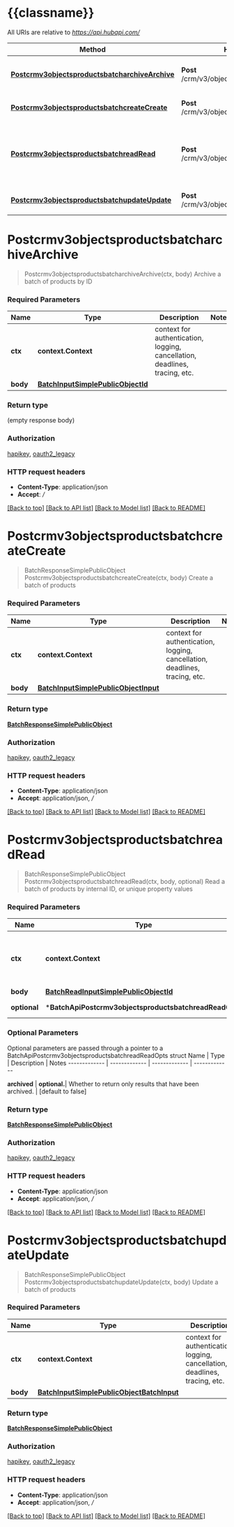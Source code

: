 # {{classname}}

All URIs are relative to *https://api.hubapi.com/*

Method | HTTP request | Description
------------- | ------------- | -------------
[**Postcrmv3objectsproductsbatcharchiveArchive**](BatchApi.md#Postcrmv3objectsproductsbatcharchiveArchive) | **Post** /crm/v3/objects/products/batch/archive | Archive a batch of products by ID
[**Postcrmv3objectsproductsbatchcreateCreate**](BatchApi.md#Postcrmv3objectsproductsbatchcreateCreate) | **Post** /crm/v3/objects/products/batch/create | Create a batch of products
[**Postcrmv3objectsproductsbatchreadRead**](BatchApi.md#Postcrmv3objectsproductsbatchreadRead) | **Post** /crm/v3/objects/products/batch/read | Read a batch of products by internal ID, or unique property values
[**Postcrmv3objectsproductsbatchupdateUpdate**](BatchApi.md#Postcrmv3objectsproductsbatchupdateUpdate) | **Post** /crm/v3/objects/products/batch/update | Update a batch of products

# **Postcrmv3objectsproductsbatcharchiveArchive**
> Postcrmv3objectsproductsbatcharchiveArchive(ctx, body)
Archive a batch of products by ID

### Required Parameters

Name | Type | Description  | Notes
------------- | ------------- | ------------- | -------------
 **ctx** | **context.Context** | context for authentication, logging, cancellation, deadlines, tracing, etc.
  **body** | [**BatchInputSimplePublicObjectId**](BatchInputSimplePublicObjectId.md)|  | 

### Return type

 (empty response body)

### Authorization

[hapikey](../README.md#hapikey), [oauth2_legacy](../README.md#oauth2_legacy)

### HTTP request headers

 - **Content-Type**: application/json
 - **Accept**: */*

[[Back to top]](#) [[Back to API list]](../README.md#documentation-for-api-endpoints) [[Back to Model list]](../README.md#documentation-for-models) [[Back to README]](../README.md)

# **Postcrmv3objectsproductsbatchcreateCreate**
> BatchResponseSimplePublicObject Postcrmv3objectsproductsbatchcreateCreate(ctx, body)
Create a batch of products

### Required Parameters

Name | Type | Description  | Notes
------------- | ------------- | ------------- | -------------
 **ctx** | **context.Context** | context for authentication, logging, cancellation, deadlines, tracing, etc.
  **body** | [**BatchInputSimplePublicObjectInput**](BatchInputSimplePublicObjectInput.md)|  | 

### Return type

[**BatchResponseSimplePublicObject**](BatchResponseSimplePublicObject.md)

### Authorization

[hapikey](../README.md#hapikey), [oauth2_legacy](../README.md#oauth2_legacy)

### HTTP request headers

 - **Content-Type**: application/json
 - **Accept**: application/json, */*

[[Back to top]](#) [[Back to API list]](../README.md#documentation-for-api-endpoints) [[Back to Model list]](../README.md#documentation-for-models) [[Back to README]](../README.md)

# **Postcrmv3objectsproductsbatchreadRead**
> BatchResponseSimplePublicObject Postcrmv3objectsproductsbatchreadRead(ctx, body, optional)
Read a batch of products by internal ID, or unique property values

### Required Parameters

Name | Type | Description  | Notes
------------- | ------------- | ------------- | -------------
 **ctx** | **context.Context** | context for authentication, logging, cancellation, deadlines, tracing, etc.
  **body** | [**BatchReadInputSimplePublicObjectId**](BatchReadInputSimplePublicObjectId.md)|  | 
 **optional** | ***BatchApiPostcrmv3objectsproductsbatchreadReadOpts** | optional parameters | nil if no parameters

### Optional Parameters
Optional parameters are passed through a pointer to a BatchApiPostcrmv3objectsproductsbatchreadReadOpts struct
Name | Type | Description  | Notes
------------- | ------------- | ------------- | -------------

 **archived** | **optional.**| Whether to return only results that have been archived. | [default to false]

### Return type

[**BatchResponseSimplePublicObject**](BatchResponseSimplePublicObject.md)

### Authorization

[hapikey](../README.md#hapikey), [oauth2_legacy](../README.md#oauth2_legacy)

### HTTP request headers

 - **Content-Type**: application/json
 - **Accept**: application/json, */*

[[Back to top]](#) [[Back to API list]](../README.md#documentation-for-api-endpoints) [[Back to Model list]](../README.md#documentation-for-models) [[Back to README]](../README.md)

# **Postcrmv3objectsproductsbatchupdateUpdate**
> BatchResponseSimplePublicObject Postcrmv3objectsproductsbatchupdateUpdate(ctx, body)
Update a batch of products

### Required Parameters

Name | Type | Description  | Notes
------------- | ------------- | ------------- | -------------
 **ctx** | **context.Context** | context for authentication, logging, cancellation, deadlines, tracing, etc.
  **body** | [**BatchInputSimplePublicObjectBatchInput**](BatchInputSimplePublicObjectBatchInput.md)|  | 

### Return type

[**BatchResponseSimplePublicObject**](BatchResponseSimplePublicObject.md)

### Authorization

[hapikey](../README.md#hapikey), [oauth2_legacy](../README.md#oauth2_legacy)

### HTTP request headers

 - **Content-Type**: application/json
 - **Accept**: application/json, */*

[[Back to top]](#) [[Back to API list]](../README.md#documentation-for-api-endpoints) [[Back to Model list]](../README.md#documentation-for-models) [[Back to README]](../README.md)

